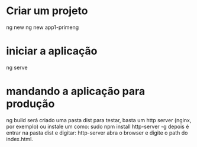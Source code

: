 # Criar um projeto
ng new <nome do projeto>
ng new app1-primeng

# iniciar a aplicação
ng serve

# mandando a aplicação para produção
ng build
    será criado uma pasta dist
    para testar, basta um http server (nginx, por exemplo) ou instale um como:
sudo npm install http-server -g
    depois é entrar na pasta dist e digitar:
http-server
    abra o browser e digite o path do index.html.    